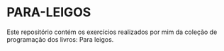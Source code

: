 # PARA-LEIGOS
Este repositório contém os exercícios realizados por mim da coleção de programação dos livros: Para leigos.
